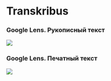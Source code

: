 # Transkribus

### Google Lens. Рукописный текст

![](https://github.com/alexdyul/Transkribus/blob/master/Google_H.gif)

### Google Lens. Печатный текст

![](https://github.com/alexdyul/Transkribus/blob/master/Google_T.gif)
